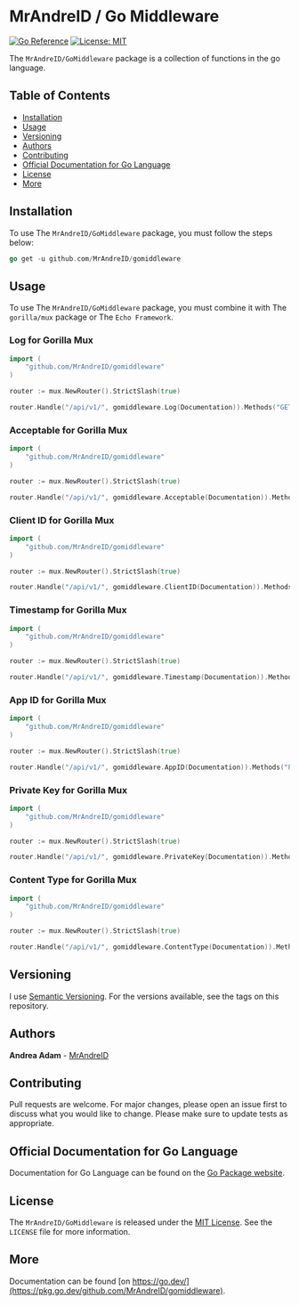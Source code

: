 # MrAndreID / Go Middleware

[![Go Reference](https://pkg.go.dev/badge/github.com/MrAndreID/gomiddleware.svg)](https://pkg.go.dev/github.com/MrAndreID/gomiddleware) [![License: MIT](https://img.shields.io/badge/License-MIT-yellow.svg)](https://opensource.org/licenses/MIT)

The `MrAndreID/GoMiddleware` package is a collection of functions in the go language.

## Table of Contents

* [Installation](#installation)
* [Usage](#usage)
* [Versioning](#versioning)
* [Authors](#authors)
* [Contributing](#contributing)
* [Official Documentation for Go Language](#official-documentation-for-go-language)
* [License](#license)
* [More](#more)

## Installation

To use The `MrAndreID/GoMiddleware` package, you must follow the steps below:

```go
go get -u github.com/MrAndreID/gomiddleware
```

## Usage

To use The `MrAndreID/GoMiddleware` package, you must combine it with The `gorilla/mux` package or The `Echo Framework`.

### Log for Gorilla Mux

```go
import (
    "github.com/MrAndreID/gomiddleware"
)

router := mux.NewRouter().StrictSlash(true)

router.Handle("/api/v1/", gomiddleware.Log(Documentation)).Methods("GET")
```

### Acceptable for Gorilla Mux

```go
import (
    "github.com/MrAndreID/gomiddleware"
)

router := mux.NewRouter().StrictSlash(true)

router.Handle("/api/v1/", gomiddleware.Acceptable(Documentation)).Methods("POST")
```

### Client ID for Gorilla Mux

```go
import (
    "github.com/MrAndreID/gomiddleware"
)

router := mux.NewRouter().StrictSlash(true)

router.Handle("/api/v1/", gomiddleware.ClientID(Documentation)).Methods("POST")
```

### Timestamp for Gorilla Mux

```go
import (
    "github.com/MrAndreID/gomiddleware"
)

router := mux.NewRouter().StrictSlash(true)

router.Handle("/api/v1/", gomiddleware.Timestamp(Documentation)).Methods("POST")
```

### App ID for Gorilla Mux

```go
import (
    "github.com/MrAndreID/gomiddleware"
)

router := mux.NewRouter().StrictSlash(true)

router.Handle("/api/v1/", gomiddleware.AppID(Documentation)).Methods("POST")
```

### Private Key for Gorilla Mux

```go
import (
    "github.com/MrAndreID/gomiddleware"
)

router := mux.NewRouter().StrictSlash(true)

router.Handle("/api/v1/", gomiddleware.PrivateKey(Documentation)).Methods("POST")
```

### Content Type for Gorilla Mux

```go
import (
    "github.com/MrAndreID/gomiddleware"
)

router := mux.NewRouter().StrictSlash(true)

router.Handle("/api/v1/", gomiddleware.ContentType(Documentation)).Methods("POST")
```

## Versioning

I use [Semantic Versioning](https://semver.org/). For the versions available, see the tags on this repository. 

## Authors

**Andrea Adam** - [MrAndreID](https://github.com/MrAndreID/)

## Contributing

Pull requests are welcome. For major changes, please open an issue first to discuss what you would like to change.
Please make sure to update tests as appropriate.

## Official Documentation for Go Language

Documentation for Go Language can be found on the [Go Package website](https://pkg.go.dev/).

## License

The `MrAndreID/GoMiddleware` is released under the [MIT License](https://opensource.org/licenses/MIT). See the `LICENSE` file for more information.

## More

Documentation can be found [on https://go.dev/](https://pkg.go.dev/github.com/MrAndreID/gomiddleware).
